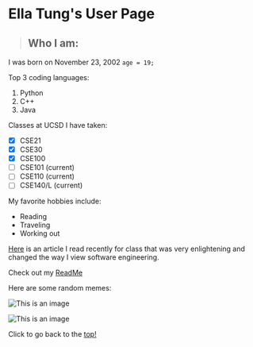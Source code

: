 # **Ella Tung's User Page**
> ## Who I am:

I was born on November 23, 2002
`age = 19;`

Top 3 coding languages:

1. Python
2. C++
3. Java

Classes at UCSD I have taken:

- [x] CSE21
- [x] CSE30
- [x] CSE100
- [ ] CSE101 (current)
- [ ] CSE110 (current)
- [ ] CSE140/L (current)

My favorite hobbies include:

- Reading
- Traveling
- Working out

[Here](https://www.theatlantic.com/technology/archive/2015/11/programmers-should-not-call-themselves-engineers/414271/) is an article I read recently for class that was very enlightening and changed the way I view software engineering.

Check out my [ReadMe](/README.md)

Here are some random memes:

![This is an image](https://miro.medium.com/max/1250/1*FL21qjWA7JboicY-S2nS0Q.jpeg)

![This is an image](https://qph.cf2.quoracdn.net/main-qimg-a65dd18e8f28ca5a99b758f15e831e2e-lq)



Click to go back to the [top!](#ella-tungs-user-page)
